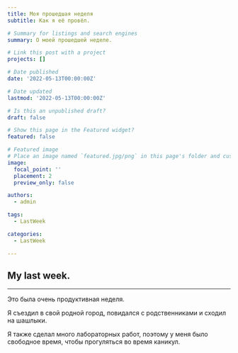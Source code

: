 ```yaml
---
title: Моя прошедшая неделя
subtitle: Как я её провёл.

# Summary for listings and search engines
summary: О моей прошедшей неделе.

# Link this post with a project
projects: []

# Date published
date: '2022-05-13T00:00:00Z'

# Date updated
lastmod: '2022-05-13T00:00:00Z'

# Is this an unpublished draft?
draft: false

# Show this page in the Featured widget?
featured: false

# Featured image
# Place an image named `featured.jpg/png` in this page's folder and customize its options here.
image:
  focal_point: ''
  placement: 2
  preview_only: false

authors:
  - admin

tags:
  - LastWeek

categories:
  - LastWeek

---
```


## <b>My last week.</b>
<hr>

Это была очень продуктивная неделя.

Я съездил в свой родной город, повидался с родственниками и сходил на шашлыки.

Я также сделал много лабораторных работ, поэтому у меня было свободное время, чтобы прогуляться во время каникул.